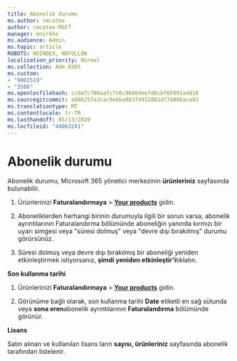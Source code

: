 ```yaml
---
title: Abonelik durumu
ms.author: cmcatee
author: cmcatee-MSFT
manager: mnirkhe
ms.audience: Admin
ms.topic: article
ROBOTS: NOINDEX, NOFOLLOW
localization_priority: Normal
ms.collection: Adm_O365
ms.custom:
- "9001519"
- "3586"
ms.openlocfilehash: cc0a7c708aafc7c6c9680deefd6cbf65991a4d18
ms.sourcegitcommit: a98b25fa3cac9ebba983f4932881d774880aca93
ms.translationtype: MT
ms.contentlocale: tr-TR
ms.lasthandoff: 05/13/2020
ms.locfileid: "44063241"
---
```

# <a name="subscription-status"></a>Abonelik durumu

Abonelik durumu, Microsoft 365 yönetici merkezinin **ürünleriniz** sayfasında bulunabilir.

1. Ürünlerinizi **Faturalandırmaya**  >  **[Your products](https://go.microsoft.com/fwlink/p/?linkid=842054)** gidin.

2. Aboneliklerden herhangi birinin durumuyla ilgili bir sorun varsa, abonelik ayrıntılarının Faturalandırma bölümünde aboneliğin yanında kırmızı bir uyarı simgesi veya "süresi dolmuş" veya "devre dışı bırakılmış" durumu görürsünüz.

3. Süresi dolmuş veya devre dışı bırakılmış bir aboneliği yeniden etkinleştirmek istiyorsanız, **şimdi yeniden etkinleştir'i**tıklatın.

**Son kullanma tarihi**

1. Ürünlerinizi **Faturalandırmaya**  >  **[Your products](https://go.microsoft.com/fwlink/p/?linkid=842054)** gidin.

2. Görünüme bağlı olarak, son kullanma tarihi **Date** etiketli en sağ sütunda veya **sona eren**abonelik ayrıntılarının **Faturalandırma** bölümünde görünür.

**Lisans**

Satın alınan ve kullanılan lisans ların **sayısı, ürünleriniz** sayfasında abonelik tarafından listelenir.

